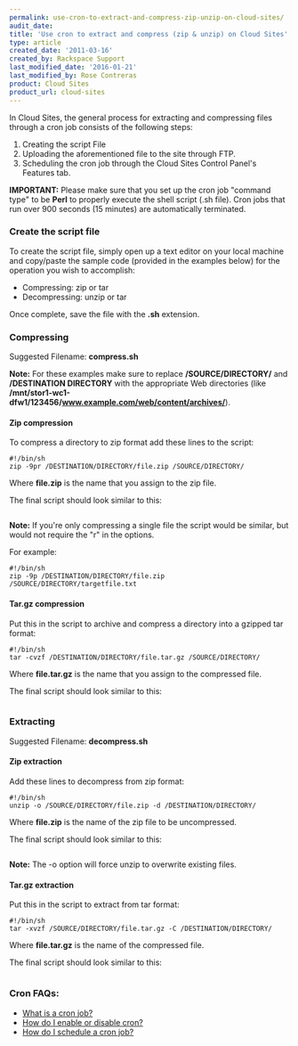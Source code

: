 ```yaml
---
permalink: use-cron-to-extract-and-compress-zip-unzip-on-cloud-sites/
audit_date:
title: 'Use cron to extract and compress (zip & unzip) on Cloud Sites'
type: article
created_date: '2011-03-16'
created_by: Rackspace Support
last_modified_date: '2016-01-21'
last_modified_by: Rose Contreras
product: Cloud Sites
product_url: cloud-sites
---
```


In Cloud Sites, the general process for extracting and compressing files
through a cron job consists of the following steps:

1.  Creating the script File
2.  Uploading the aforementioned file to the site through FTP.
3.  Scheduling the cron job through the Cloud Sites Control Panel's
    Features tab.

**IMPORTANT:** Please make sure that you set up the cron job
"command type" to be **Perl** to properly execute the shell script (.sh
file). Cron jobs that run over 900 seconds (15 minutes) are
automatically terminated.

### Create the script file

To create the script file, simply open up a text editor on your local
machine and copy/paste the sample code (provided in the examples below)
for the operation you wish to accomplish:

-   Compressing: zip or tar
-   Decompressing: unzip or tar

Once complete, save the file with the **.sh** extension.

### Compressing

Suggested Filename: **compress.sh**

**Note:** For these examples make sure to replace **/SOURCE/DIRECTORY/**
and **/DESTINATION DIRECTORY** with the appropriate Web directories (like
**/mnt/stor1-wc1-dfw1/123456/www.example.com/web/content/archives/**).

#### Zip compression

To compress a directory to zip format add these lines to the script:

    #!/bin/sh
    zip -9pr /DESTINATION/DIRECTORY/file.zip /SOURCE/DIRECTORY/

Where **file.zip** is the name that you assign to the zip file.

The final script should look similar to this:

<img src="{% asset_path cloud-sites/use-cron-to-extract-and-compress-zip-unzip-on-cloud-sites/Zip_script_visual.png %}" alt="" />

**Note:** If you're only compressing a single file the script would be
similar, but would not require the "r" in the options.

For example:

    #!/bin/sh
    zip -9p /DESTINATION/DIRECTORY/file.zip /SOURCE/DIRECTORY/targetfile.txt

#### Tar.gz compression

Put this in the script to archive and compress a directory into a
gzipped tar format:

    #!/bin/sh
    tar -cvzf /DESTINATION/DIRECTORY/file.tar.gz /SOURCE/DIRECTORY/

Where **file.tar.gz** is the name that you assign to the compressed file.

The final script should look similar to this:

<img src="{% asset_path cloud-sites/use-cron-to-extract-and-compress-zip-unzip-on-cloud-sites/Zip_script_visual.png %}" alt="" />

### Extracting

Suggested Filename: **decompress.sh**

#### Zip extraction

Add these lines to decompress from zip format:

    #!/bin/sh
    unzip -o /SOURCE/DIRECTORY/file.zip -d /DESTINATION/DIRECTORY/

Where **file.zip** is the name of the zip file to be uncompressed.

The final script should look similar to this:

<img src="{% asset_path cloud-sites/use-cron-to-extract-and-compress-zip-unzip-on-cloud-sites/Unzip_script_visual_0.png %}" alt="" />

**Note:** The -o option will force unzip to overwrite existing files.

#### Tar.gz extraction

Put this in the script to extract from tar format:

    #!/bin/sh
    tar -xvzf /SOURCE/DIRECTORY/file.tar.gz -C /DESTINATION/DIRECTORY/

Where **file.tar.gz** is the name of the compressed file.

The final script should look similar to this:

<img src="{% asset_path cloud-sites/use-cron-to-extract-and-compress-zip-unzip-on-cloud-sites/Untar_script_visual.png %}" alt="" />

### Cron FAQs:

-  [What is a cron job?](/how-to/cloud-sites-faq)
-  [How do I enable or disable cron?](/how-to/enable-or-disable-a-cloud-sites-scheduled-task-cron-job)
-  [How do I schedule a cron job?](/how-to/how-do-i-schedule-a-cron-job-for-cloud-sites)

